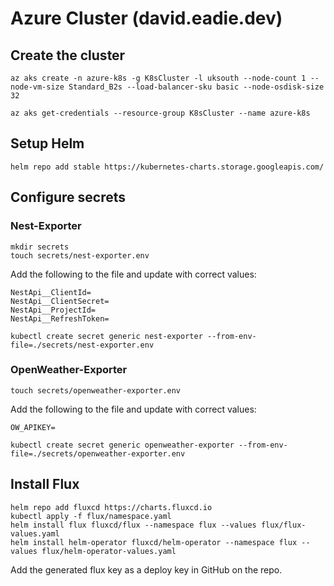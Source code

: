 # Azure Cluster (david.eadie.dev)

## Create the cluster

```
az aks create -n azure-k8s -g K8sCluster -l uksouth --node-count 1 --node-vm-size Standard_B2s --load-balancer-sku basic --node-osdisk-size 32

az aks get-credentials --resource-group K8sCluster --name azure-k8s
```

## Setup Helm
```
helm repo add stable https://kubernetes-charts.storage.googleapis.com/
```

## Configure secrets

### Nest-Exporter
```
mkdir secrets
touch secrets/nest-exporter.env
```

Add the following to the file and update with correct values:

```
NestApi__ClientId=
NestApi__ClientSecret=
NestApi__ProjectId=
NestApi__RefreshToken=
```

```
kubectl create secret generic nest-exporter --from-env-file=./secrets/nest-exporter.env
```

### OpenWeather-Exporter
```
touch secrets/openweather-exporter.env
```

Add the following to the file and update with correct values:

```
OW_APIKEY=
```

```
kubectl create secret generic openweather-exporter --from-env-file=./secrets/openweather-exporter.env
```

## Install Flux
```
helm repo add fluxcd https://charts.fluxcd.io
kubectl apply -f flux/namespace.yaml
helm install flux fluxcd/flux --namespace flux --values flux/flux-values.yaml
helm install helm-operator fluxcd/helm-operator --namespace flux --values flux/helm-operator-values.yaml
```

Add the generated flux key as a deploy key in GitHub on the repo.

